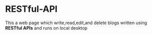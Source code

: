 # RESTful-API
<p>This a web page which write,read,edit,and delete blogs written using <b>RESTful APIs</b> and runs on local desktop</p>
<br>


